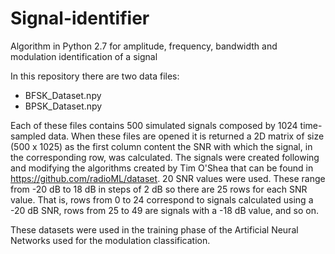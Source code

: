 # Signal-identifier
Algorithm in Python 2.7 for amplitude, frequency, bandwidth and modulation identification of a signal

In this repository there are two data files:

- BFSK_Dataset.npy
- BPSK_Dataset.npy

Each of these files contains 500 simulated signals composed by 1024 time-sampled data. When these files are opened it is returned a 2D matrix of size (500 x 1025) as the first column content the SNR with which the signal, in the corresponding row, was calculated. The signals were created following and modifying the algorithms created by Tim O'Shea that can be found in https://github.com/radioML/dataset. 20 SNR values were used. These range from -20 dB to 18 dB in steps of 2 dB so there are 25 rows for each SNR value. That is, rows from 0 to 24 correspond to signals calculated using a -20 dB SNR, rows from 25 to 49 are signals with a -18 dB value, and so on.

These datasets were used in the training phase of the Artificial Neural Networks used for the modulation classification.
